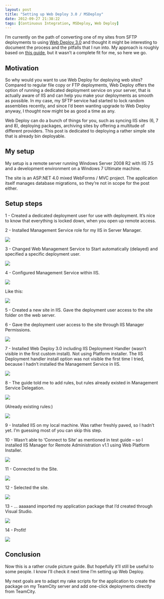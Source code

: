 ```yaml
---
layout: post
title: "Setting up Web Deploy 3.0 / MSDeploy"
date: 2012-09-27 21:38:22
tags: [Continuous Integration, MSDeploy, Web Deploy]
---
```


I’m currently on the path of converting one of my sites from SFTP deployments to using [Web Deploy 3.0](http://www.iis.net/downloads/microsoft/web-deploy) and thought it might be interesting to document the process and the pitfalls that I run into. My approach is roughly based on [this guide](http://www.iis.net/learn/publish/using-web-deploy/configure-the-web-deployment-handler), but it wasn’t a complete fit for me, so here we go.
  
## Motivation
  
So why would you want to use Web Deploy for deploying web sites? Compared to regular file copy or FTP deployments, Web Deploy offers the option of running a dedicated deployment service on your server, that is actually aware of IIS and can help you make your deployments as smooth as possible. In my case, my SFTP service had started to lock random assemblies recently, and since I’d been wanting upgrade to Web Deploy anyway, I thought now might be as good a time as any.
  
Web Deploy can do a bunch of things for you, such as syncing IIS sites (6, 7 and 8), deploying packages, archiving sites by offering a multitude of different providers. This post is dedicated to deploying a rather simple site that is already bin deployable.
  
## My setup
  
My setup is a remote server running Windows Server 2008 R2 with IIS 7.5 and a development environment on a Windows 7 Ultimate machine. 
  
The site is an ASP.NET 4.0 mixed WebForms / MVC project. The application itself manages database migrations, so they’re not in scope for the post either.
  
## Setup steps
  
1 - Created a dedicated deployment user for use with deployment. It’s nice to know that everything is locked down, when you open up remote access.
  
2 - Installed Management Service role for my IIS in Server Manager.
  
<img src="/image_thumb_10.png" />
  
3 - Changed Web Management Service to Start automatically (delayed) and specified a specific deployment user.
  
<img src="/4_thumb.png" />
  
4 - Configured Management Service within IIS.
  
<img src="/1_thumb.png" />
  
Like this:
  
<img src="/2_thumb.png" />
  
5 - Created a new site in IIS. Gave the deployment user access to the site folder on the web server. 
  
6 - Gave the deployment user access to the site through IIS Manager Permissions.
  
<img src="/5_thumb.png" />
  
7 - Installed Web Deploy 3.0 including IIS Deployment Handler (wasn’t visible in the first custom install). Not using Platform installer. The IIS Deployment handler install option was not visible the first time I tried, because I hadn’t installed the Management Service in IIS.
  
<img src="/16_thumb.png" />
  
8 - The guide told me to add rules, but rules already existed in Management Service Delegation.
  
<img src="/15-out-of-order_thumb.png" />
  
(Already existing rules:)
  
<img src="/7_thumb.png" />
  
9 - Installed IIS on my local machine. Was rather freshly paved, so I hadn’t yet. I’m guessing most of you can skip this step.
  
10 - Wasn’t able to ‘Connect to Site’ as mentioned in test guide – so I installed IIS Manager for Remote Administration v1.1 using Web Platform Installer.
  
<img src="/9_thumb.png" />
  
11 - Connected to the Site.
  
<img src="/10_thumb.png" />
  
12 - Selected the site.
  
<img src="/11_thumb.png" />
  
13 - ... aaaaand imported my application package that I’d created through Visual Studio.
  
<img src="/13_thumb.png" />
  
14 - Profit!
  
<img src="/14_thumb.png" />
  
## Conclusion
  
Now this is a rather crude picture guide. But hopefully it’ll still be useful to some people. I know I’ll check it next time I’m setting up Web Deploy.
  
My next goals are to adapt my rake scripts for the application to create the package on my TeamCity server and add one-click deployments directly from TeamCity.

